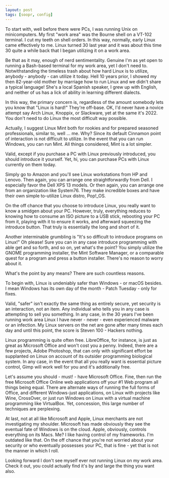 ```yaml
---
layout: post
tags: [soopr, config]
---
```


To start with, well before there were PCs, I was running Unix on minicomputers. My first "work area" was the Bourne shell on a VT-102 terminal. I cut my teeth on shell orders. In this way, normally, early Linux came effectively to me. Linux turned 30 last year and it was about this time 30 quite a while back that I began utilizing it on a work area.

Be that as it may, enough of nerd sentimentality. Genuine I'm as yet open to running a Bash-based terminal for my work area, yet I don't need to. Notwithstanding the timeless trash about how hard Linux is to utilize, anybody - anybody - can utilize it today. Hell 10 years prior, I showed my then 82-year-old mother by marriage how to run Linux and we didn't share a typical language! She's a local Spanish speaker, I grew up with English, and neither of us has a lick of ability in learning different dialects.

In this way, the primary concern is, regardless of the amount somebody lets you know that "Linux is hard!" They're off-base. OK, I'd never have a novice attempt say Arch Linux, Knoppix, or Slackware, yet at the same it's 2022. You don't need to do Linux the most difficult way possible.

Actually, I suggest Linux Mint both for rookies and for prepared seasoned professionals, similar to, well … me. Why? Since its default Cinnamon point of interaction is not difficult to utilize. In the event that you can run Windows, you can run Mint. All things considered, Mint is a lot simpler.

Valid, except if you purchase a PC with Linux previously introduced, you should introduce it yourself. Yet, hi, you can purchase PCs with Linux currently on them today.

Simply go to Amazon and you'll see Linux workstations from HP and Lenovo. Then again, you can arrange one straightforwardly from Dell. I especially favor the Dell XPS 13 models. Or then again, you can arrange one from an organization like System76. They make incredible boxes and have their own simple to-utilize Linux distro, Pop!_OS.

On the off chance that you choose to introduce Linux, you really want to know a smidgen about your PC. However, truly, everything reduces to knowing how to consume an ISO picture to a USB stick, rebooting your PC from it, playing with it to ensure it works, and afterward squeezing the introduce button. That truly is essentially the long and short of it.

Another interminable grumbling is "It's so difficult to introduce programs on Linux!" Oh please! Sure you can in any case introduce programming with able get and so forth, and so on, yet what's the point? You simply utilize the GNOME programming installer, the Mint Software Manager, or a comparable quest for a program and press a button installer. There's no reason to worry about it.

What's the point by any means? There are such countless reasons.

To begin with, Linux is undeniably safer than Windows - or macOS besides. I mean Windows has its own day of the month - Patch Tuesday - only for fixes.

Valid, "safer" isn't exactly the same thing as entirely secure, yet security is an interaction, not an item. Any individual who tells you in any case is attempting to sell you something. In any case, in the 30 years I've been running work area Linux I have never - never - even experienced malware or an infection. My Linux servers on the net are gone after many times each day and until this point, the score is Steven 100 - Hackers nothing.

Linux programming is quite often free. LibreOffice, for instance, is just as great as Microsoft Office and won't cost you a penny. Indeed, there are a few projects, Adobe Photoshop, that can only with significant effort be supplanted on Linux on account of its outsider programming biological system. In any case, in the event that all you really want is essential picture control, Gimp will work well for you and it's additionally free.

Let's assume you should - must! - have Microsoft Office. Fine, then run the free Microsoft Office Online web applications off your #1 Web program all things being equal. There are alternate ways of running the full forms of Office, and different Windows-just applications, on Linux with projects like Wine, CrossOver, or just run Windows on Linux with a virtual machine programming like VirtualBox. Yet, concession, this large number of techniques are perplexing.

At last, not at all like Microsoft and Apple, Linux merchants are not investigating my shoulder. Microsoft has made obviously they see the eventual fate of Windows is on the cloud. Apple, obviously, controls everything on its Macs. Me? I like having control of my frameworks. I'm outdated like that. On the off chance that you're not worried about your security or who eventually possesses your PC, that is fine - yet that is not the manner in which I roll.

Looking forward I don't see myself ever not running Linux on my work area. Check it out, you could actually find it's by and large the thing you want also.